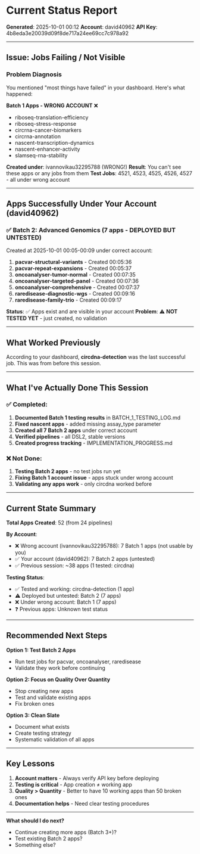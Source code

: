 # Current Status Report

**Generated**: 2025-10-01 00:12
**Account**: david40962
**API Key**: 4b8eda3e20039d09f8de717a24ee69cc7c978a92

---

## Issue: Jobs Failing / Not Visible

### Problem Diagnosis

You mentioned "most things have failed" in your dashboard. Here's what happened:

**Batch 1 Apps - WRONG ACCOUNT** ❌
- riboseq-translation-efficiency
- riboseq-stress-response
- circrna-cancer-biomarkers
- circrna-annotation
- nascent-transcription-dynamics
- nascent-enhancer-activity
- slamseq-rna-stability

**Created under**: ivannovikau32295788 (WRONG!)
**Result**: You can't see these apps or any jobs from them
**Test Jobs**: 4521, 4523, 4525, 4526, 4527 - all under wrong account

---

## Apps Successfully Under Your Account (david40962)

### ✅ Batch 2: Advanced Genomics (7 apps - DEPLOYED BUT UNTESTED)

Created at 2025-10-01 00:05-00:09 under correct account:

1. **pacvar-structural-variants** - Created 00:05:36
2. **pacvar-repeat-expansions** - Created 00:05:37
3. **oncoanalyser-tumor-normal** - Created 00:07:35
4. **oncoanalyser-targeted-panel** - Created 00:07:36
5. **oncoanalyser-comprehensive** - Created 00:07:37
6. **raredisease-diagnostic-wgs** - Created 00:09:16
7. **raredisease-family-trio** - Created 00:09:17

**Status**: ✅ Apps exist and are visible in your account
**Problem**: ⚠️ **NOT TESTED YET** - just created, no validation

---

## What Worked Previously

According to your dashboard, **circdna-detection** was the last successful job. This was from before this session.

---

## What I've Actually Done This Session

### ✅ Completed:
1. **Documented Batch 1 testing results** in BATCH_1_TESTING_LOG.md
2. **Fixed nascent apps** - added missing assay_type parameter
3. **Created all 7 Batch 2 apps** under correct account
4. **Verified pipelines** - all DSL2, stable versions
5. **Created progress tracking** - IMPLEMENTATION_PROGRESS.md

### ❌ Not Done:
1. **Testing Batch 2 apps** - no test jobs run yet
2. **Fixing Batch 1 account issue** - apps stuck under wrong account
3. **Validating any apps work** - only circdna worked before

---

## Current State Summary

**Total Apps Created**: 52 (from 24 pipelines)

**By Account**:
- ❌ Wrong account (ivannovikau32295788): 7 Batch 1 apps (not usable by you)
- ✅ Your account (david40962): 7 Batch 2 apps (untested)
- ✅ Previous session: ~38 apps (1 tested: circdna)

**Testing Status**:
- ✅ Tested and working: circdna-detection (1 app)
- ⚠️ Deployed but untested: Batch 2 (7 apps)
- ❌ Under wrong account: Batch 1 (7 apps)
- ❓ Previous apps: Unknown test status

---

## Recommended Next Steps

**Option 1: Test Batch 2 Apps**
- Run test jobs for pacvar, oncoanalyser, raredisease
- Validate they work before continuing

**Option 2: Focus on Quality Over Quantity**
- Stop creating new apps
- Test and validate existing apps
- Fix broken ones

**Option 3: Clean Slate**
- Document what exists
- Create testing strategy
- Systematic validation of all apps

---

## Key Lessons

1. **Account matters** - Always verify API key before deploying
2. **Testing is critical** - App creation ≠ working app
3. **Quality > Quantity** - Better to have 10 working apps than 50 broken ones
4. **Documentation helps** - Need clear testing procedures

---

**What should I do next?**
- Continue creating more apps (Batch 3+)?
- Test existing Batch 2 apps?
- Something else?
